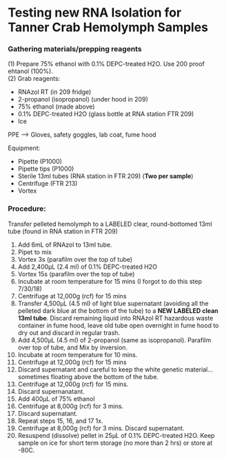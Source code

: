 # Testing new RNA Isolation for Tanner Crab Hemolymph Samples 

### Gathering materials/prepping reagents

(1) Prepare 75% ethanol with 0.1% DEPC-treated H2O. Use 200 proof ehtanol (100%).          
(2) Grab reagents:
- RNAzol RT (in 209 fridge)
- 2-propanol (isopropanol) (under hood in 209)
- 75% ethanol (made above)
- 0.1% DEPC-treated H2O (glass bottle at RNA station FTR 209)
- Ice

PPE --> Gloves, safety goggles, lab coat, fume hood

Equipment:
- Pipette (P1000)
- Pipette tips (P1000)
- Sterile 13ml tubes (RNA station in FTR 209) (**Two per sample**)
- Centrifuge (FTR 213)
- Vortex
 
### Procedure:          
Transfer pelleted hemolymph to a LABELED clear, round-bottomed 13ml tube (found in RNA station in FTR 209)

1. Add 6mL of RNAzol to 13ml tube.
2. Pipet to mix
3. Vortex 3s (parafilm over the top of tube)
4. Add 2,400µL (2.4 ml) of 0.1% DEPC-treated H2O
5. Vortex 15s (parafilm over the top of tube)
6. Incubate at room temperature for 15 mins (I forgot to do this step 7/30/18)
7. Centrifuge at 12,000g (rcf) for 15 mins
8. Transfer 4,500µL (4.5 ml) of light blue supernatant (avoiding all the pelleted dark blue at the bottom of the tube) to a **NEW LABELED clean 13ml tube**. Discard remaining liquid into RNAzol RT hazardous waste container in fume hood, leave old tube open overnight in fume hood to dry out and discard in regular trash.
9. Add 4,500µL (4.5 ml) of 2-propanol (same as isopropanol). Parafilm over top of tube, and Mix by inversion.
10. Incubate at room temperature for 10 mins.
11. Centrifuge at 12,000g (rcf) for 15 mins
12. Discard supernatant and careful to keep the white genetic material... sometimes floating above the bottom of the tube. 
13. Centrifuge at 12,000g (rcf) for 15 mins.
14. Discard supernanatant.
15. Add 400µL of 75% ethanol 
16. Centrifuge at 8,000g (rcf) for 3 mins.
17. Discard supernatant.
18. Repeat steps 15, 16, and 17 1x.
19. Centrifuge at 8,000g (rcf) for 3 mins. Discard supernatant.
20. Resuspend (dissolve) pellet in 25µL of 0.1% DEPC-treated H2O.
Keep sample on ice for short term storage (no more than 2 hrs) or store at -80C.

